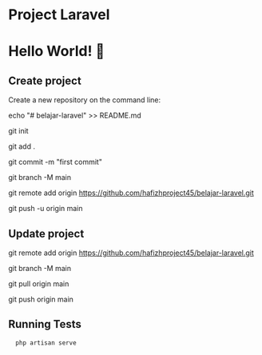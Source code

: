 
# Project Laravel


# Hello World! 👋

## Create project

Create a new repository on the command line:

echo "# belajar-laravel" >> README.md

git init

git add .

git commit -m "first commit"

git branch -M main

git remote add origin https://github.com/hafizhproject45/belajar-laravel.git

git push -u origin main

## Update project

git remote add origin https://github.com/hafizhproject45/belajar-laravel.git

git branch -M main

git pull origin main

git push origin main




## Running Tests
```bash
  php artisan serve
```

